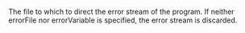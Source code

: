 The file to which to direct the error stream of the program. If neither errorFile nor errorVariable is specified, the error stream is discarded.
